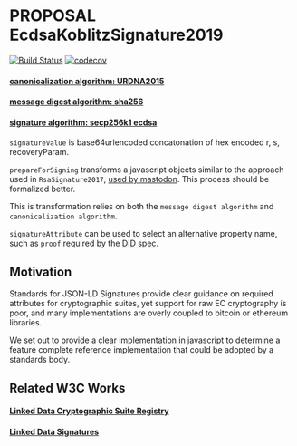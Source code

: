 # PROPOSAL EcdsaKoblitzSignature2019

[![Build Status](https://travis-ci.org/transmute-industries/PROPOSAL-EcdsaKoblitzSignature2019.svg?branch=master)](https://travis-ci.org/transmute-industries/PROPOSAL-EcdsaKoblitzSignature2019) [![codecov](https://codecov.io/gh/transmute-industries/PROPOSAL-EcdsaKoblitzSignature2019/branch/master/graph/badge.svg)](https://codecov.io/gh/transmute-industries/PROPOSAL-EcdsaKoblitzSignature2019)

#### [canonicalization algorithm: URDNA2015](https://github.com/digitalbazaar/jsonld.js/#canonize-normalize)

#### [message digest algorithm: sha256](https://nodejs.org/api/crypto.html#crypto_crypto_createhash_algorithm_options)

#### [signature algorithm: secp256k1 ecdsa](https://github.com/indutny/elliptic#ecdsa)

`signatureValue` is base64urlencoded concatonation of hex encoded r, s, recoveryParam.

`prepareForSigning` transforms a javascript objects similar to the approach used in `RsaSignature2017`, [used by mastodon](https://github.com/tootsuite/mastodon/blob/cabdbb7f9c1df8007749d07a2e186bb3ad35f62b/app/lib/activitypub/linked_data_signature.rb#L19). This process should be formalized better.

This is transformation relies on both the `message digest algorithm` and `canonicalization algorithm`.

`signatureAttribute` can be used to select an alternative property name, such as `proof` required by the [DID spec](https://w3c-ccg.github.io/did-spec/#proof-optional).

## Motivation

Standards for JSON-LD Signatures provide clear guidance on required attributes for cryptographic suites, yet support for raw EC cryptography is poor, and many implementations are overly coupled to bitcoin or ethereum libraries. 

We set out to provide a clear implementation in javascript to determine a feature complete reference implementation that could be adopted by a standards body.

## Related W3C Works

#### [Linked Data Cryptographic Suite Registry](https://w3c-ccg.github.io/ld-cryptosuite-registry/)

#### [Linked Data Signatures](https://w3c-dvcg.github.io/ld-signatures/#introduction)
